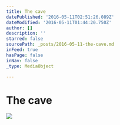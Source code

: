 ```yaml
---
title: The cave
datePublished: '2016-05-11T02:51:26.089Z'
dateModified: '2016-05-11T01:44:20.750Z'
author: []
description: ''
starred: false
sourcePath: _posts/2016-05-11-the-cave.md
inFeed: true
hasPage: false
inNav: false
_type: MediaObject

---
```

# The cave
![](https://the-grid-user-content.s3-us-west-2.amazonaws.com/0785ba0c-5b7d-4aa7-abfb-0c5fd92d14cc.jpg)